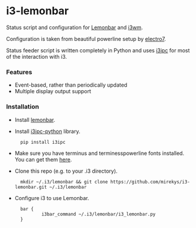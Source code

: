 # i3-lemonbar

Status script and configuration for [Lemonbar](https://github.com/LemonBoy/bar) and [i3wm](https://i3wm.org/).

Configuration is taken from beautiful powerline setup by [electro7](https://github.com/electro7/dotfiles/tree/master/.i3/lemonbar).

Status feeder script is written completely in Python and uses [i3ipc](https://github.com/acrisci/i3ipc-python) for most of the interaction with i3.

### Features

* Event-based, rather than periodically updated
* Multiple display output support

### Installation

* Install [lemonbar](https://github.com/LemonBoy/bar).
* Install [i3ipc-python](https://github.com/acrisci/i3ipc-python) library.
        
        pip install i3ipc

* Make sure you have terminus and terminesspowerline fonts installed. You can get them [here](https://github.com/electro7/dotfiles).
* Clone this repo (e.g. to your .i3 directory).

        mkdir ~/.i3/lemonbar && git clone https://github.com/mirekys/i3-lemonbar.git ~/.i3/lemonbar

* Configure i3 to use Lemonbar.

        bar {
                i3bar_command ~/.i3/lemonbar/i3_lemonbar.py
        }


